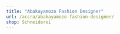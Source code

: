 ```yaml
---
title: "Abakayamozo Fashion Designer"
url: /accra/abakayamozo-fashion-designer/
shop: Schneiderei
---
```

